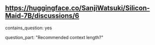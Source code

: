 ## https://huggingface.co/SanjiWatsuki/Silicon-Maid-7B/discussions/6

contains_question: yes

question_part: "Recommended context length?"
